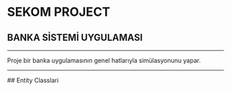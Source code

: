 # SEKOM PROJECT 
## BANKA SİSTEMİ UYGULAMASI
<hr>
Proje bir banka uygulamasının genel hatlarıyla simülasyonunu yapar.
<hr>
## Entity Classlari
